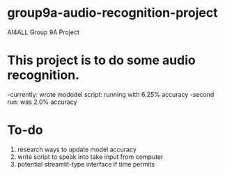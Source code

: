# group9a-audio-recognition-project
AI4ALL Group 9A Project

# This project is to do some audio recognition. 

-currently: wrote mododel script: running with 6.25% accuracy 
-second run: was 2.0% accuracy 


# To-do 

<ol> 
  <li>research ways to update model accuracy</li>
  <li>write script to speak into take input from computer</li>
  <li>potential streamlit-type interface if time permits</li>
</ol>
